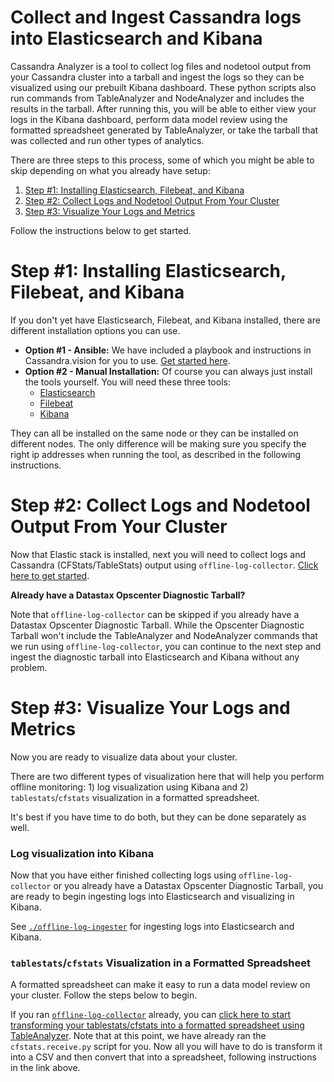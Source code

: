 # Collect and Ingest Cassandra logs into Elasticsearch and Kibana

Cassandra Analyzer is a tool to collect log files and nodetool output from your Cassandra cluster into a tarball and ingest the logs so they can be visualized using our prebuilt Kibana dashboard. These python scripts also run commands from TableAnalyzer and NodeAnalyzer and includes the results in the tarball. After running this, you will be able to either view your logs in the Kibana dashboard, perform data model review using the formatted spreadsheet generated by TableAnalyzer, or take the tarball that was collected and run other types of analytics.

There are three steps to this process, some of which you might be able to skip depending on what you already have setup: 
1) [Step #1: Installing Elasticsearch, Filebeat, and Kibana](#Step-1-Installing-Elasticsearch-Filebeat-and-Kibana)
2) [Step #2: Collect Logs and Nodetool Output From Your Cluster](#Step-2-Collect-Logs-and-Nodetool-Output-From-Your-Cluster)
3) [Step #3: Visualize Your Logs and Metrics](#Step-3-Visualize-Your-Logs-and-Metrics)

Follow the instructions below to get started.

# Step #1: Installing Elasticsearch, Filebeat, and Kibana
If you don't yet have Elasticsearch, Filebeat, and Kibana installed, there are different installation options you can use. 

- **Option #1 - Ansible:** We have included a playbook and instructions in Cassandra.vision for you to use. [Get started here](../elastic-kibana-ansible/README.md).
-  **Option #2 - Manual Installation:** Of course you can always just install the tools yourself. You will need these three tools:
    - [Elasticsearch](https://www.elastic.co/elasticsearch/)
    - [Filebeat](https://www.elastic.co/beats/filebeat)
    - [Kibana](https://www.elastic.co/kibana)

They can all be installed on the same node or they can be installed on different nodes. The only difference will be making sure you specify the right ip addresses when running the tool, as described in the following instructions. 

# Step #2: Collect Logs and Nodetool Output From Your Cluster

Now that Elastic stack is installed, next you will need to collect logs and Cassandra (CFStats/TableStats) output using `offline-log-collector`. [Click here to get started](./offline-log-collector/README.md). 

**Already have a Datastax Opscenter Diagnostic Tarball?**

Note that `offline-log-collector` can be skipped if you already have a Datastax Opscenter Diagnostic Tarball. While the Opscenter Diagnostic Tarball won't include the TableAnalyzer and NodeAnalyzer commands that we run using `offline-log-collector`, you can continue to the next step and ingest the diagnostic tarball into Elasticsearch and Kibana without any problem.

# Step #3: Visualize Your Logs and Metrics 
Now you are ready to visualize data about your cluster.

There are two different types of visualization here that will help you perform offline monitoring: 1) log visualization using Kibana and 2) `tablestats`/`cfstats` visualization in a formatted spreadsheet. 

It's best if you have time to do both, but they can be done separately as well.

### Log visualization into Kibana
Now that you have either finished collecting logs using `offline-log-collector` or you already have a Datastax Opscenter Diagnostic Tarball, you are ready to begin ingesting logs into Elasticsearch and visualizing in Kibana. 

See [`./offline-log-ingester`](./offline-log-ingester/README.md) for ingesting logs into Elasticsearch and Kibana.

### `tablestats`/`cfstats` Visualization in a Formatted Spreadsheet
A formatted spreadsheet can make it easy to run a data model review on your cluster. Follow the steps below to begin.

If you ran [`offline-log-collector`](./offline-log-collector/README.md) already, you can [click here to start transforming your tablestats/cfstats into a formatted spreadsheet using TableAnalyzer](./offline-log-collector/TableAnalyzer/README.md#step-3-generate-spreadsheet). Note that at this point, we have already ran the `cfstats.receive.py` script for you. Now all you will have to do is transform it into a CSV and then convert that into a spreadsheet, following instructions in the link above.
